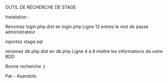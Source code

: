 OUTIL DE RECHERCHE DE STAGE

Instalation :

Renomez login.php.dist en login.php
Ligne 13 entrez le mot de passe administrateur

inportez stage.sql

renomez db.php.dist en db.php
Ligne 4 à 8 mettre les informations de votre BDD

Bonne recherche :)

Par - Asandolo 